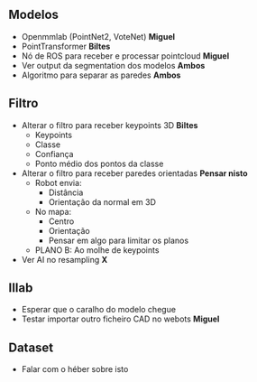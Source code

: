 ## Modelos
* Openmmlab (PointNet2, VoteNet)                    **Miguel**
* PointTransformer                                  **Biltes**
* Nó de ROS para receber e processar pointcloud     **Miguel**
* Ver output da segmentation dos modelos            **Ambos**
* Algoritmo para separar as paredes                 **Ambos**

## Filtro
* Alterar o filtro para receber keypoints 3D        **Biltes**
    * Keypoints
    * Classe
    * Confiança
    * Ponto médio dos pontos da classe
* Alterar o filtro para receber paredes orientadas  **Pensar nisto**
    * Robot envia:
        * Distância
        * Orientação da normal em 3D
    * No mapa:
        * Centro
        * Orientação
        * Pensar em algo para limitar os planos
    * PLANO B: Ao molhe de keypoints
* Ver AI no resampling                              **X**
## IIlab 
* Esperar que o caralho do modelo chegue
* Testar importar outro ficheiro CAD no webots      **Miguel**                       
## Dataset
* Falar com o héber sobre isto